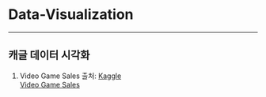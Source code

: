 # Data-Visualization
---
캐글 데이터 시각화 
---
1. Video Game Sales
   출처: [Kaggle](https://www.kaggle.com/datasets/gregorut/videogamesales)<br>
   [Video Game Sales](https://github.com/yeji4268/Data-Visualization/tree/main/Video%20Game%20Sales)
